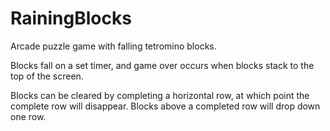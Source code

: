# RainingBlocks

Arcade puzzle game with falling tetromino blocks.

Blocks fall on a set timer, and game over occurs when blocks stack to the top of the screen.

Blocks can be cleared by completing a horizontal row, at which point the complete row will disappear. Blocks above a
completed row will drop down one row.